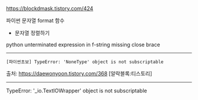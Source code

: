 https://blockdmask.tistory.com/424

파이썬 문자열 format 함수

* 문자열 정렬하기



python unterminated expression in f-string missing close brace

---



```
[파이썬초보] TypeError: 'NoneType' object is not subscriptable
```

출처: https://daewonyoon.tistory.com/368 [알락블록:티스토리]

---



TypeError: '_io.TextIOWrapper' object is not subscriptable